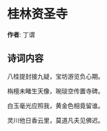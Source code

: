 # 桂林资圣寺

**作者**: 丁谓

## 诗词内容

八桂提封接九疑，宝坊游览负心期。

栴檀未睹生天像，琬琰空传置寺碑。

白玉毫光应照我，黄金色相竟留谁。

灵川他日香云里，莫道凡夫见佛迟。

